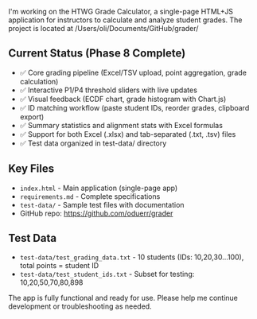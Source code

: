 I'm working on the HTWG Grade Calculator, a single-page HTML+JS application for instructors to calculate and analyze student grades. The project is located at /Users/oli/Documents/GitHub/grader/

## Current Status (Phase 8 Complete)
- ✅ Core grading pipeline (Excel/TSV upload, point aggregation, grade calculation)
- ✅ Interactive P1/P4 threshold sliders with live updates
- ✅ Visual feedback (ECDF chart, grade histogram with Chart.js)
- ✅ ID matching workflow (paste student IDs, reorder grades, clipboard export)
- ✅ Summary statistics and alignment stats with Excel formulas
- ✅ Support for both Excel (.xlsx) and tab-separated (.txt, .tsv) files
- ✅ Test data organized in test-data/ directory

## Key Files
- `index.html` - Main application (single-page app)
- `requirements.md` - Complete specifications
- `test-data/` - Sample test files with documentation
- GitHub repo: https://github.com/oduerr/grader

## Test Data
- `test-data/test_grading_data.txt` - 10 students (IDs: 10,20,30...100), total points = student ID
- `test-data/test_student_ids.txt` - Subset for testing: 10,20,50,70,80,898

The app is fully functional and ready for use. Please help me continue development or troubleshooting as needed.